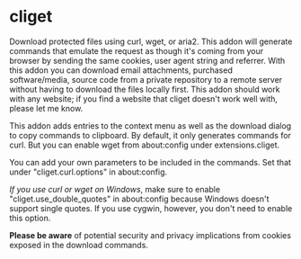 cliget
======

Download protected files using curl, wget, or aria2. This addon will generate commands that emulate the request as though it's coming from your browser by sending the same cookies, user agent string and referrer. With this addon you can download email attachments, purchased software/media, source code from a private repository to a remote server without having to download the files locally first. This addon should work with any website; if you find a website that cliget doesn't work well with, please let me know.

This addon adds entries to the context menu as well as the download dialog to copy commands to clipboard. By default, it only generates commands for curl. But you can enable wget from about:config under extensions.cliget.

You can add your own parameters to be included in the commands. Set that under "cliget.curl.options" in about:config.

*If you use curl or wget on Windows*, make sure to enable "cliget.use_double_quotes" in about:config because Windows doesn't support single quotes. If you use cygwin, however, you don't need to enable this option.

**Please be aware** of potential security and privacy implications from cookies exposed in the download commands.
